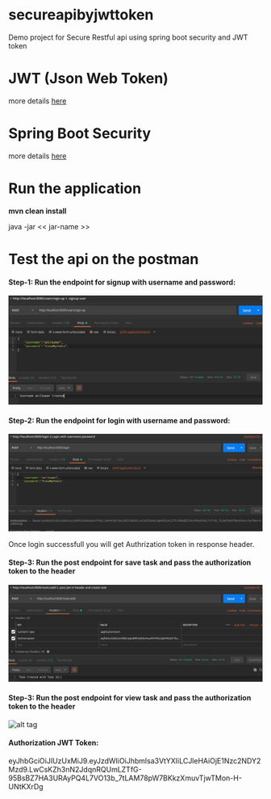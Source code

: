 # secureapibyjwttoken
Demo project for Secure Restful api using spring boot security and JWT token

# JWT (Json Web Token)
<p> more details  <a href="https://jwt.io/"> here </a> </p>

# Spring Boot Security
<p> more details <a href="https://spring.io/guides/topicals/spring-security-architecture/">here </a> </p>

# Run the application
<p> <b> mvn clean install </b></p>
<p> java -jar << jar-name >> </p>

# Test the api on the postman

<h4>Step-1: Run the endpoint for signup with username and password:</h4>

![alt tag](https://github.com/sendkumaranil/secureapibyjwttoken/blob/develop/signup.png)

<h4>Step-2: Run the endpoint for login with username and password:</h4>

![alt tag](https://github.com/sendkumaranil/secureapibyjwttoken/blob/develop/rename.png)

<p> Once login successfull you will get Authrization token in response header.

<h4>Step-3: Run the post endpoint for save task and pass the authorization token to the header </h4>

![alt tag](https://github.com/sendkumaranil/secureapibyjwttoken/blob/develop/addtask.png)

<h4>Step-3: Run the post endpoint for view task and pass the authorization token to the header </h4>

![alt tag](https://github.com/sendkumaranil/secureapibyjwttoken/blob/develop/viewtask.png)

<h4> Authorization JWT Token: </h4>
<p>
      eyJhbGciOiJIUzUxMiJ9.eyJzdWIiOiJhbmlsa3VtYXIiLCJleHAiOjE1Nzc2NDY2Mzd9.LwCsKZh3nN2JdqnRQUmLZTfG-         95BsBZ7HA3URAyPQ4L7VO13b_7tLAM78pW7BKkzXmuvTjwTMon-H-UNtKXrDg
 </p>
